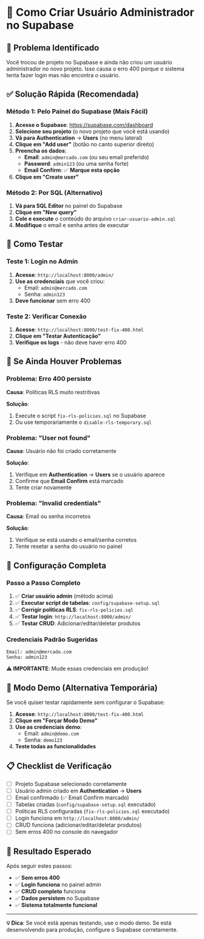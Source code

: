 # 👤 Como Criar Usuário Administrador no Supabase

## 🎯 Problema Identificado

Você trocou de projeto no Supabase e ainda não criou um usuário administrador no novo projeto. Isso causa o erro 400 porque o sistema tenta fazer login mas não encontra o usuário.

## ✅ Solução Rápida (Recomendada)

### Método 1: Pelo Painel do Supabase (Mais Fácil)

1. **Acesse o Supabase**: https://supabase.com/dashboard
2. **Selecione seu projeto** (o novo projeto que você está usando)
3. **Vá para Authentication** → **Users** (no menu lateral)
4. **Clique em "Add user"** (botão no canto superior direito)
5. **Preencha os dados**:
   - **Email**: `admin@mercado.com` (ou seu email preferido)
   - **Password**: `admin123` (ou uma senha forte)
   - **Email Confirm**: ✅ **Marque esta opção**
6. **Clique em "Create user"**

### Método 2: Por SQL (Alternativo)

1. **Vá para SQL Editor** no painel do Supabase
2. **Clique em "New query"**
3. **Cole e execute** o conteúdo do arquivo `criar-usuario-admin.sql`
4. **Modifique** o email e senha antes de executar

## 🧪 Como Testar

### Teste 1: Login no Admin

1. **Acesse**: `http://localhost:8000/admin/`
2. **Use as credenciais** que você criou:
   - Email: `admin@mercado.com`
   - Senha: `admin123`
3. **Deve funcionar** sem erro 400

### Teste 2: Verificar Conexão

1. **Acesse**: `http://localhost:8000/test-fix-400.html`
2. **Clique em "Testar Autenticação"**
3. **Verifique os logs** - não deve haver erro 400

## 🔧 Se Ainda Houver Problemas

### Problema: Erro 400 persiste

**Causa**: Políticas RLS muito restritivas

**Solução**:
1. Execute o script `fix-rls-policies.sql` no Supabase
2. Ou use temporariamente o `disable-rls-temporary.sql`

### Problema: "User not found"

**Causa**: Usuário não foi criado corretamente

**Solução**:
1. Verifique em **Authentication** → **Users** se o usuário aparece
2. Confirme que **Email Confirm** está marcado
3. Tente criar novamente

### Problema: "Invalid credentials"

**Causa**: Email ou senha incorretos

**Solução**:
1. Verifique se está usando o email/senha corretos
2. Tente resetar a senha do usuário no painel

## 🎯 Configuração Completa

### Passo a Passo Completo

1. ✅ **Criar usuário admin** (método acima)
2. ✅ **Executar script de tabelas**: `config/supabase-setup.sql`
3. ✅ **Corrigir políticas RLS**: `fix-rls-policies.sql`
4. ✅ **Testar login**: `http://localhost:8000/admin/`
5. ✅ **Testar CRUD**: Adicionar/editar/deletar produtos

### Credenciais Padrão Sugeridas

```
Email: admin@mercado.com
Senha: admin123
```

**⚠️ IMPORTANTE**: Mude essas credenciais em produção!

## 🚀 Modo Demo (Alternativa Temporária)

Se você quiser testar rapidamente sem configurar o Supabase:

1. **Acesse**: `http://localhost:8000/test-fix-400.html`
2. **Clique em "Forçar Modo Demo"**
3. **Use as credenciais demo**:
   - Email: `admin@demo.com`
   - Senha: `demo123`
4. **Teste todas as funcionalidades**

## 📋 Checklist de Verificação

- [ ] Projeto Supabase selecionado corretamente
- [ ] Usuário admin criado em **Authentication** → **Users**
- [ ] Email confirmado (✅ Email Confirm marcado)
- [ ] Tabelas criadas (`config/supabase-setup.sql` executado)
- [ ] Políticas RLS configuradas (`fix-rls-policies.sql` executado)
- [ ] Login funciona em `http://localhost:8000/admin/`
- [ ] CRUD funciona (adicionar/editar/deletar produtos)
- [ ] Sem erros 400 no console do navegador

## 🎉 Resultado Esperado

Após seguir estes passos:

- ✅ **Sem erros 400**
- ✅ **Login funciona** no painel admin
- ✅ **CRUD completo** funciona
- ✅ **Dados persistem** no Supabase
- ✅ **Sistema totalmente funcional**

---

**💡 Dica**: Se você está apenas testando, use o modo demo. Se está desenvolvendo para produção, configure o Supabase corretamente.